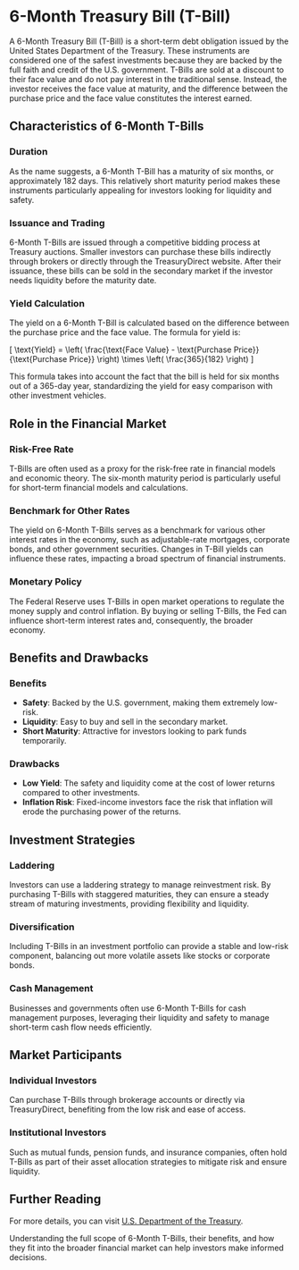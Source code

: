 # 6-Month Treasury Bill (T-Bill)

A 6-Month Treasury Bill (T-Bill) is a short-term debt obligation issued by the United States Department of the Treasury. These instruments are considered one of the safest investments because they are backed by the full faith and credit of the U.S. government. T-Bills are sold at a discount to their face value and do not pay interest in the traditional sense. Instead, the investor receives the face value at maturity, and the difference between the purchase price and the face value constitutes the interest earned.

## Characteristics of 6-Month T-Bills

### Duration
As the name suggests, a 6-Month T-Bill has a maturity of six months, or approximately 182 days. This relatively short maturity period makes these instruments particularly appealing for investors looking for liquidity and safety.

### Issuance and Trading
6-Month T-Bills are issued through a competitive bidding process at Treasury auctions. Smaller investors can purchase these bills indirectly through brokers or directly through the TreasuryDirect website. After their issuance, these bills can be sold in the secondary market if the investor needs liquidity before the maturity date.

### Yield Calculation
The yield on a 6-Month T-Bill is calculated based on the difference between the purchase price and the face value. The formula for yield is:

\[ \text{Yield} = \left( \frac{\text{Face Value} - \text{Purchase Price}}{\text{Purchase Price}} \right) \times \left( \frac{365}{182} \right) \]

This formula takes into account the fact that the bill is held for six months out of a 365-day year, standardizing the yield for easy comparison with other investment vehicles.

## Role in the Financial Market

### Risk-Free Rate
T-Bills are often used as a proxy for the risk-free rate in financial models and economic theory. The six-month maturity period is particularly useful for short-term financial models and calculations.

### Benchmark for Other Rates
The yield on 6-Month T-Bills serves as a benchmark for various other interest rates in the economy, such as adjustable-rate mortgages, corporate bonds, and other government securities. Changes in T-Bill yields can influence these rates, impacting a broad spectrum of financial instruments.

### Monetary Policy
The Federal Reserve uses T-Bills in open market operations to regulate the money supply and control inflation. By buying or selling T-Bills, the Fed can influence short-term interest rates and, consequently, the broader economy.

## Benefits and Drawbacks

### Benefits
- **Safety**: Backed by the U.S. government, making them extremely low-risk.
- **Liquidity**: Easy to buy and sell in the secondary market.
- **Short Maturity**: Attractive for investors looking to park funds temporarily.

### Drawbacks
- **Low Yield**: The safety and liquidity come at the cost of lower returns compared to other investments.
- **Inflation Risk**: Fixed-income investors face the risk that inflation will erode the purchasing power of the returns.

## Investment Strategies

### Laddering
Investors can use a laddering strategy to manage reinvestment risk. By purchasing T-Bills with staggered maturities, they can ensure a steady stream of maturing investments, providing flexibility and liquidity.

### Diversification
Including T-Bills in an investment portfolio can provide a stable and low-risk component, balancing out more volatile assets like stocks or corporate bonds.

### Cash Management
Businesses and governments often use 6-Month T-Bills for cash management purposes, leveraging their liquidity and safety to manage short-term cash flow needs efficiently.

## Market Participants

### Individual Investors
Can purchase T-Bills through brokerage accounts or directly via TreasuryDirect, benefiting from the low risk and ease of access.

### Institutional Investors
Such as mutual funds, pension funds, and insurance companies, often hold T-Bills as part of their asset allocation strategies to mitigate risk and ensure liquidity.

## Further Reading
For more details, you can visit [U.S. Department of the Treasury](https://www.treasurydirect.gov/).

Understanding the full scope of 6-Month T-Bills, their benefits, and how they fit into the broader financial market can help investors make informed decisions.

